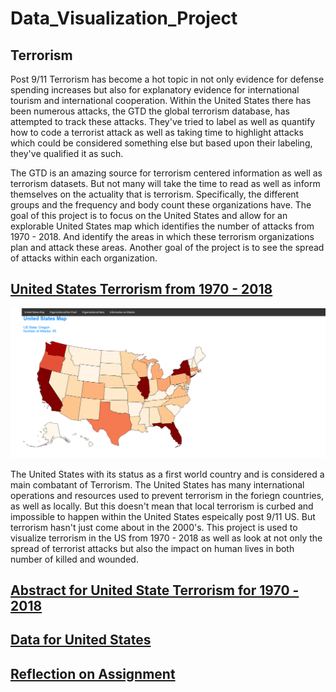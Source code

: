 # Data_Visualization_Project

## Terrorism 

Post 9/11 Terrorism has become a hot topic in not only evidence for defense spending increases but also for explanatory evidence for international tourism and international cooperation. Within the United States there has been numerous attacks, the GTD the global terrorism database, has attempted to track these attacks. They've tried to label as well as quantify how to code a terrorist attack as well as taking time to highlight attacks which could be considered something else but based upon their labeling, they've qualified it as such. 

The GTD is an amazing source for terrorism centered information as well as terrorism datasets. But not many will take the time to read as well as inform themselves on the actuality that is terrorism. Specifically, the different groups and the frequency and body count these organizations have. The goal of this project is to focus on the United States and allow for an explorable United States map which identifies the number of attacks from 1970 - 2018. And identify the areas in which these terrorism organizations plan and attack these areas. Another goal of the project is to see the spread of attacks within each organization.




## [United States Terrorism from 1970 - 2018](https://scottbamfordj.github.io/Data_Visualization_Project/Project/)

![Alt text](Deliverables/UnitedStateTerrorism_Images.png )

The United States with its status as a first world country and is considered a main combatant of Terrorism. The United States has many international operations and resources used to prevent 
terrorism in the foriegn countries, as well as locally. But this doesn't mean that local terrorism is curbed and impossible to happen within the United States espeically post 9/11 US. But terrorism hasn't just come about in the 2000's. This project is used to visualize terrorism in the US from 1970 - 2018 as well as look at not only the spread of terrorist attacks but also the impact on human lives in both number of killed and wounded. 

## [Abstract for United State Terrorism for 1970 - 2018](https://scottbamfordj.github.io/Data_Visualization_Project/Deliverables/Abstract.html)

## [Data for United States](https://scottbamfordj.github.io/Data_Visualization_Project/Deliverables/Data.html)
## [Reflection on Assignment](https://scottbamfordj.github.io/Data_Visualization_Project/Deliverables/Reflection.html)

